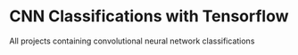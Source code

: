 # CNN Classifications with Tensorflow
 All projects containing convolutional neural network classifications
